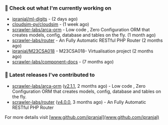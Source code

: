 ### 👷 Check out what I'm currently working on

- [ipranjal/ml-digits](https://github.com/ipranjal/ml-digits) -  (2 days ago)
- [cloudsim-py/cloudsim](https://github.com/cloudsim-py/cloudsim) -  (1 week ago)
- [scrawler-labs/arca-orm](https://github.com/scrawler-labs/arca-orm) -  Low code , Zero Configuration ORM that creates models, config, database and tables on the fly. (1 month ago)
- [scrawler-labs/router](https://github.com/scrawler-labs/router) - An Fully Automatic RESTful PHP Router (2 months ago)
- [ipranjal/M23CSA018](https://github.com/ipranjal/M23CSA018) - M23CSA018- Virtualisation project (2 months ago)
- [scrawler-labs/component-docs](https://github.com/scrawler-labs/component-docs) -  (7 months ago)

### 🔭 Latest releases I've contributed to

- [scrawler-labs/arca-orm](https://github.com/scrawler-labs/arca-orm) ([v2.1.1](https://github.com/scrawler-labs/arca-orm/releases/tag/v2.1.1), 2 months ago) -  Low code , Zero Configuration ORM that creates models, config, database and tables on the fly.
- [scrawler-labs/router](https://github.com/scrawler-labs/router) ([v4.0.0](https://github.com/scrawler-labs/router/releases/tag/v4.0.0), 3 months ago) - An Fully Automatic RESTful PHP Router

For more details visit [www.github.com/ipranjal](www.github.com/ipranjal)

